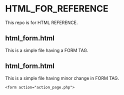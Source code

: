 # HTML_FOR_REFERENCE

This repo is for HTML REFERENCE.

## html_form.html

This is a simple file having a FORM TAG.

## html_form.html

This is a simple file having minor change in FORM TAG.

```
<form action="action_page.php">
```
